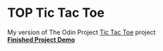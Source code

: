 # TOP Tic Tac Toe
My version of The Odin Project <a href="https://www.theodinproject.com/courses/javascript/lessons/tic-tac-toe-javascript?ref=lnav">Tic Tac Toe</a> project\
<strong><a href="https://courtneem.github.io/odin-project-tic-tac-toe/">Finished Project Demo</a></strong>
